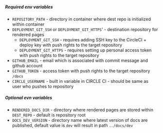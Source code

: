 ##### Required env variables

* `REPOSITORY_PATH` - directory in container where dest repo is initialized within container
* `DEPLOYMENT_GIT_SSH` or `DEPLOYMENT_GIT_HTTPS`' - destination repository for rendered pages
   * `DEPLOYMENT_GIT_SSH` - requires adding SSH key to the CircleCI + deploy key with push rights to the target repository 
   * `DEPLOYMENT_GIT_HTTPS` - requires setting up personal access token with push rights to the target repository
* `GITHUB_EMAIL` - email which is associated with commit message and github account
* `GITHUB_TOKEN` - access token with push rights to the target repository `/docs`
* `CIRCLE_USERNAME` - built in variable in CIRCLE CI - should be same as user who pushes to repository

##### Optional evn variables

* `RENDERED_DOCS_DIR` - directory where rendered pages are stored within `DEST_REPO` - default is repository root
* `DOCS_DEV_VERSION` - directory name where latest version of docs are published,
   default value is `dev` will result in path `../docs/dev`